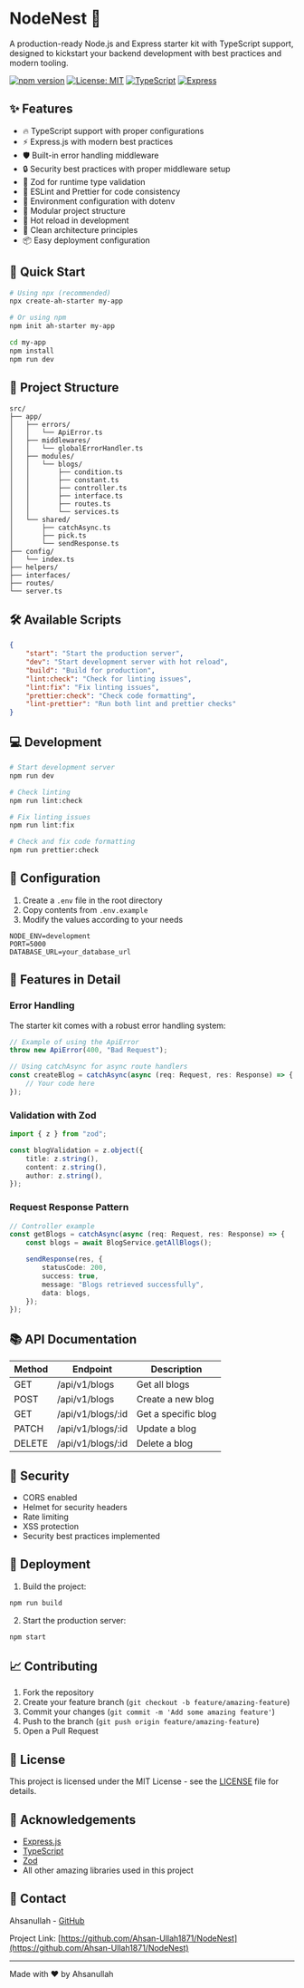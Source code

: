 # NodeNest 🚀

A production-ready Node.js and Express starter kit with TypeScript support,
designed to kickstart your backend development with best practices and modern
tooling.

[![npm version](https://img.shields.io/npm/v/ah-starter-kit.svg)](https://www.npmjs.com/package/ah-starter-kit)
[![License: MIT](https://img.shields.io/badge/License-MIT-yellow.svg)](https://opensource.org/licenses/MIT)
[![TypeScript](https://img.shields.io/badge/TypeScript-5.2-blue)](https://www.typescriptlang.org/)
[![Express](https://img.shields.io/badge/Express-4.18-green)](https://expressjs.com/)

## ✨ Features

- 🔥 TypeScript support with proper configurations
- ⚡️ Express.js with modern best practices
- 🛡️ Built-in error handling middleware
- 🔒 Security best practices with proper middleware setup
- 📝 Zod for runtime type validation
- 🎯 ESLint and Prettier for code consistency
- 🚦 Environment configuration with dotenv
- 📁 Modular project structure
- 🔄 Hot reload in development
- 🎨 Clean architecture principles
- 📦 Easy deployment configuration

## 🚀 Quick Start

```bash
# Using npx (recommended)
npx create-ah-starter my-app

# Or using npm
npm init ah-starter my-app

cd my-app
npm install
npm run dev
```

## 📁 Project Structure

```
src/
├── app/
│   ├── errors/
│   │   └── ApiError.ts
│   ├── middlewares/
│   │   └── globalErrorHandler.ts
│   ├── modules/
│   │   └── blogs/
│   │       ├── condition.ts
│   │       ├── constant.ts
│   │       ├── controller.ts
│   │       ├── interface.ts
│   │       ├── routes.ts
│   │       └── services.ts
│   └── shared/
│       ├── catchAsync.ts
│       ├── pick.ts
│       └── sendResponse.ts
├── config/
│   └── index.ts
├── helpers/
├── interfaces/
├── routes/
└── server.ts
```

## 🛠️ Available Scripts

```json
{
	"start": "Start the production server",
	"dev": "Start development server with hot reload",
	"build": "Build for production",
	"lint:check": "Check for linting issues",
	"lint:fix": "Fix linting issues",
	"prettier:check": "Check code formatting",
	"lint-prettier": "Run both lint and prettier checks"
}
```

## 💻 Development

```bash
# Start development server
npm run dev

# Check linting
npm run lint:check

# Fix linting issues
npm run lint:fix

# Check and fix code formatting
npm run prettier:check
```

## 🔧 Configuration

1. Create a `.env` file in the root directory
2. Copy contents from `.env.example`
3. Modify the values according to your needs

```env
NODE_ENV=development
PORT=5000
DATABASE_URL=your_database_url
```

## 🌟 Features in Detail

### Error Handling

The starter kit comes with a robust error handling system:

```typescript
// Example of using the ApiError
throw new ApiError(400, "Bad Request");

// Using catchAsync for async route handlers
const createBlog = catchAsync(async (req: Request, res: Response) => {
	// Your code here
});
```

### Validation with Zod

```typescript
import { z } from "zod";

const blogValidation = z.object({
	title: z.string(),
	content: z.string(),
	author: z.string(),
});
```

### Request Response Pattern

```typescript
// Controller example
const getBlogs = catchAsync(async (req: Request, res: Response) => {
	const blogs = await BlogService.getAllBlogs();

	sendResponse(res, {
		statusCode: 200,
		success: true,
		message: "Blogs retrieved successfully",
		data: blogs,
	});
});
```

## 📚 API Documentation

| Method | Endpoint          | Description         |
| ------ | ----------------- | ------------------- |
| GET    | /api/v1/blogs     | Get all blogs       |
| POST   | /api/v1/blogs     | Create a new blog   |
| GET    | /api/v1/blogs/:id | Get a specific blog |
| PATCH  | /api/v1/blogs/:id | Update a blog       |
| DELETE | /api/v1/blogs/:id | Delete a blog       |

## 🔐 Security

- CORS enabled
- Helmet for security headers
- Rate limiting
- XSS protection
- Security best practices implemented

## 🚀 Deployment

1. Build the project:

```bash
npm run build
```

2. Start the production server:

```bash
npm start
```

## 📈 Contributing

1. Fork the repository
2. Create your feature branch (`git checkout -b feature/amazing-feature`)
3. Commit your changes (`git commit -m 'Add some amazing feature'`)
4. Push to the branch (`git push origin feature/amazing-feature`)
5. Open a Pull Request

## 📝 License

This project is licensed under the MIT License - see the [LICENSE](LICENSE) file
for details.

## 🙌 Acknowledgements

- [Express.js](https://expressjs.com/)
- [TypeScript](https://www.typescriptlang.org/)
- [Zod](https://github.com/colinhacks/zod)
- All other amazing libraries used in this project

## 📧 Contact

Ahsanullah - [GitHub](https://github.com/Ahsan-Ullah1871)

Project Link:
[https://github.com/Ahsan-Ullah1871/NodeNest](https://github.com/Ahsan-Ullah1871/NodeNest)

---

Made with ❤️ by Ahsanullah


